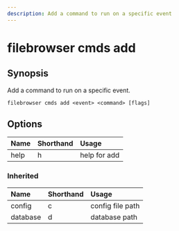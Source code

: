 ```yaml
---
description: Add a command to run on a specific event
---
```


# filebrowser cmds add

## Synopsis

Add a command to run on a specific event.

```text
filebrowser cmds add <event> <command> [flags]
```

## Options

| Name | Shorthand | Usage |
| :--- | :--- | :--- |
| help | h | help for add |

### Inherited

| Name | Shorthand | Usage |
| :--- | :--- | :--- |
| config | c | config file path |
| database | d | database path |

